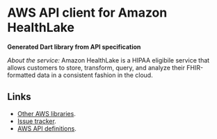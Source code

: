 # AWS API client for Amazon HealthLake

**Generated Dart library from API specification**

*About the service:*
Amazon HealthLake is a HIPAA eligibile service that allows customers to
store, transform, query, and analyze their FHIR-formatted data in a
consistent fashion in the cloud.

## Links

- [Other AWS libraries](https://github.com/agilord/aws_client/tree/master/generated).
- [Issue tracker](https://github.com/agilord/aws_client/issues).
- [AWS API definitions](https://github.com/aws/aws-sdk-js/tree/master/apis).
